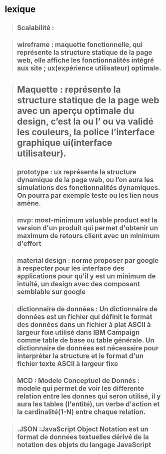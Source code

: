 # lexique


> ## **Scalabilité** : 


> ## **wireframe** : maquette fonctionnelle, qui représente la structure statique de la page web, elle affiche les fonctionnalités intégré aux site ; ux(expérience utilisateur) optimale.

> # **Maquette**  : représente la structure statique de la page web avec un aperçu optimale du design, c’est la ou l’ ou va validé les couleurs, la police l’interface graphique ui(interface utilisateur).  


> ## **prototype** : ux  représente la structure dynamique de la page web, ou l’on aura les simulations des fonctionnalités dynamiques. On pourra par exemple teste ou les lien nous amène.


> ## **mvp**: most-minimum valuable product est la version d'un produit qui permet d'obtenir un maximum de retours client avec un minimum d'effort

> ## **material design** : norme proposer par google à respecter pour les interface des applications pour qu'il y est un minimum de intuité, un design avec des composant semblable sur google 

>## **dictionnaire de données** : Un dictionnaire de données est un fichier qui définit le format des données dans un fichier à plat ASCII à largeur fixe utilisé dans IBM Campaign comme table de base ou table générale. Un dictionnaire de données est nécessaire pour interpréter la structure et le format d'un fichier texte ASCII à largeur fixe

> ## **MCD** : Modele Conceptuel de Donnés : modele qui permet de voir les differente relation entre les donnes qui seron utilisé, il y aura les tables (l'entité), un verbe d'action et la cardinalité(1-N) entre chaque relation.

> ## **.JSON** :JavaScript Object Notation est un format de données textuelles dérivé de la notation des objets du langage JavaScript
